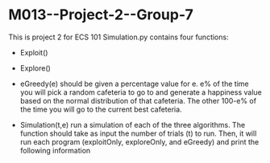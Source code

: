 # M013--Project-2--Group-7

This is project 2 for ECS 101
Simulation.py contains four functions:
- Exploit()

- Explore()

- eGreedy(e)
should be given a percentage value for e.  e% of the time you will pick a random cafeteria to go to and generate a happiness value based on the normal distribution of that cafeteria. The other 100-e% of the time you will go to the current best cafeteria.

- Simulation(t,e)
run a simulation of each of the three algorithms. The function should take as input the number of trials (t) to run. Then, it will run each program (exploitOnly, exploreOnly, and eGreedy) and print the following information
